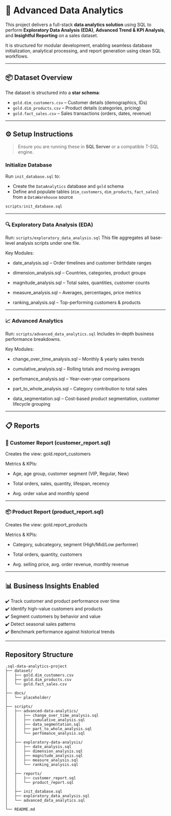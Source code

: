 # 🧠 Advanced Data Analytics

This project delivers a full-stack **data analytics solution** using SQL to perform **Exploratory Data Analysis (EDA)**, **Advanced Trend & KPI Analysis**, and **Insightful Reporting** on a sales dataset.

It is structured for modular development, enabling seamless database initialization, analytical processing, and report generation using clean SQL workflows.

---

## 📦 Dataset Overview

The dataset is structured into a **star schema**:

- `gold.dim_customers.csv` – Customer details (demographics, IDs)
- `gold.dim_products.csv` – Product details (categories, pricing)
- `gold.fact_sales.csv` – Sales transactions (orders, dates, revenue)

---

## ⚙️ Setup Instructions

> Ensure you are running these in **SQL Server** or a compatible T-SQL engine.

### Initialize Database

Run `init_database.sql` to:
- Create the `DataAnalytics` database and `gold` schema
- Define and populate tables (`dim_customers`, `dim_products`, `fact_sales`) from a `DataWarehouse` source

```sql
scripts/init_database.sql
```
---
### 🔍 Exploratory Data Analysis (EDA)

Run: `scripts/exploratory_data_analysis.sql`
This file aggregates all base-level analysis scripts under one file.

Key Modules:

- date_analysis.sql – Order timelines and customer birthdate ranges

- dimension_analysis.sql – Countries, categories, product groups

- magnitude_analysis.sql – Total sales, quantities, customer counts

- measure_analysis.sql – Averages, percentages, price metrics

- ranking_analysis.sql – Top-performing customers & products

---

### 📈 Advanced Analytics
Run: `scripts/advanced_data_analytics.sql`
Includes in-depth business performance breakdowns.

Key Modules:

- change_over_time_analysis.sql – Monthly & yearly sales trends

- cumulative_analysis.sql – Rolling totals and moving averages

- perfomance_analysis.sql – Year-over-year comparisons

- part_to_whole_analysis.sql – Category contribution to total sales

- data_segmentation.sql – Cost-based product segmentation, customer lifecycle grouping

---

## 📋 Reports


### 🧑 Customer Report (customer_report.sql)
Creates the view: gold.report_customers

Metrics & KPIs:

- Age, age group, customer segment (VIP, Regular, New)

- Total orders, sales, quantity, lifespan, recency

- Avg. order value and monthly spend

---

### 📦 Product Report (product_report.sql)
Creates the view: gold.report_products

Metrics & KPIs:

- Category, subcategory, segment (High/Mid/Low performer)

- Total orders, quantity, customers

- Avg. selling price, avg. order revenue, monthly revenue

---

## 📊 Business Insights Enabled

✔️ Track customer and product performance over time  
✔️ Identify high-value customers and products  
✔️ Segment customers by behavior and value  
✔️ Detect seasonal sales patterns  
✔️ Benchmark performance against historical trends

---

## Repository Structure
```
.sql-data-analytics-project
├── dataset/
│   ├── gold.dim_customers.csv
│   ├── gold.dim_products.csv
│   └── gold.fact_sales.csv
│
├── docs/
│   └── placeholder/
│
├── scripts/
│   ├── advanced-data-analytics/
│   │   ├── change_over_time_analysis.sql
│   │   ├── cumulative_analysis.sql
│   │   ├── data_segmentation.sql
│   │   ├── part_to_whole_analysis.sql
│   │   └── perfomance_analysis.sql
│   │
│   ├── exploratory-data-analysis/
│   │   ├── date_analysis.sql
│   │   ├── dimension_analysis.sql
│   │   ├── magnitude_analysis.sql
│   │   ├── measure_analysis.sql
│   │   └── ranking_analysis.sql
│   │
│   ├── reports/
│   │   ├── customer_report.sql
│   │   └── product_report.sql
│   │
│   ├── init_database.sql
│   ├── exploratory_data_analysis.sql
│   └── advanced_data_analytics.sql
│
└── README.md
```
